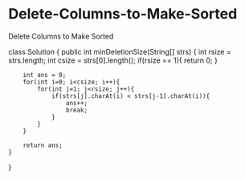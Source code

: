 # Delete-Columns-to-Make-Sorted
Delete Columns to Make Sorted

class Solution {
    public int minDeletionSize(String[] strs) {
        int rsize = strs.length;
        int csize = strs[0].length();
        if(rsize == 1){
            return 0;
        }

        int ans = 0;
        for(int i=0; i<csize; i++){
            for(int j=1; j<rsize; j++){
                if(strs[j].charAt(i) < strs[j-1].charAt(i)){
                    ans++;
                    break;
                }
            }
        }

        return ans;
    }
}

